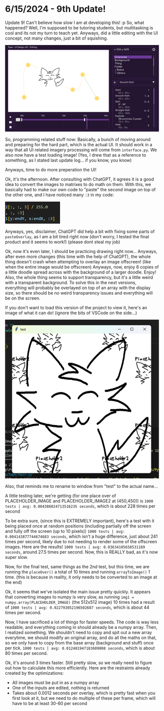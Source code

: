 # 6/15/2024 - 9th Update!

Update 9! Can't believe how slow I am at developing this! :p So, what happened? Well, I'm supposed to be tutoring students, but multitasking is cool and its not my turn to teach yet. Anyways, did a little editing with the UI concept, not many changes, just a bit of squishing. 

![small changes](</updatelogs/images/06152024 - 1.png>)

So, programming related stuff now: Basically, a bunch of moving around and preparing for the hard part, which is the actual UI. It should work in a way that all UI related imagery processing will come from `interface.py`. We also now have a test loading image! (Yes, I drew that as a reference to something, as I stated last update log... if you know, you know)

Anyways, time to do more preperation the UI!

Ok, it's the afternoon. After consulting with ChatGPT, it agrees it is a good idea to convert the images to matrixes to do math on them. With this, we basically had to make our own code to "paste" the second image on top of the other one, and I have noticed many `:3` in my code:

![:3](</updatelogs/images/06152024 - 2.png>)

Anyways, yes, disclaimer, ChatGPT did help a bit with fixing some parts of `pasteOverlay`, as I am a bit tired right now (don't worry, I tested the final product and it seems to work!) (please dont steal my job) 

Ok, now it's even later, I should be practicing drawing right now... Anyways, after even more changes (this time with the help of ChatGPT), the whole thing doesn't crash when attempting to overlay an image offscreen! (like when the entire image would be offscreen) Anyways, now, enjoy 8 copies of a little doodle spread across with the background of a larger doodle. Enjoy! Also, the whole thing seems to support transparency, but it's a little weird with a transparent background. To solve this in the next versions, everything will probably be overlayed on top of an array with the display size, so there should be no weird transparency issues and everything will be on the screen.

If you don't want to load this version of the project to view it, here's an image of what it can do! (ignore the bits of VSCode on the side...)

![silly image](</updatelogs/images/06152024 - 3.png>)

Also, that reminds me to rename to window from "test" to the actual name...

A little testing later, we're getting (for one place over of PLACEHOLDER_IMAGE and PLACEHOLDER_IMAGE2 at (450,450)) is `1000 tests | avg: 0.004386024713516235 seconds`, which is about 228 times per second

To be extra sure, (since this is EXTREMELY important), here's a test with it being placed once at random positions (including partially off the screen and fully off the screen (up to 10 pixels)) `1000 tests | avg: 0.004143877744674683 seconds`, which isn't a huge difference, just about 241 times per second, likely due to not needing to render some of the offscreen images. Here are the results! `1000 tests | avg: 0.03634105658531189 seconds`, around 27.5 times per second. Now, this is REALLY bad, as it's now super slow. 

Now, for the final test, same things as the 2nd test, but this time, we are running the `placeOver()` a total of 10 times and running `arrayToImage()` 1 time. (this is because in reality, it only needs to be converted to an image at the end)

Ok, it seems that we've isolated the main issue pretty quickly. It appears that converting images to numpy is very slow, as running `img1 = numpy.array(PLACEHOLDER_IMAGE)` (the 512x512 image) 10 times had a result of `1000 tests | avg: 0.022793052196502687 seconds`, which is about 44 times per second.

Now, I have sacrificed a lot of things for faster speeds. The code is way less readable, and everything coming in should already be a numpy array. Then, I realized something. We shouldn't need to copy and spit out a new array everytime, we should modify an original array, and do all the maths on that, so we only have to copy from the base array (background and stuff) once per tick. `1000 tests | avg: 0.012481947183609008 seconds`, which is about 80 times per second.

Ok, it's around 3 times faster. Still pretty slow, so we really need to figure out how to calculate this more efficiently. Here are the restraints already created by the optimizations:
- All images must be put in as a numpy array
- One of the inputs are edited, nothing is returned
- Takes about 0.0012 seconds per overlay, which is pretty fast when you first look at it, but we need to do multiple of these per frame, which will have to be at least 30-60 per second